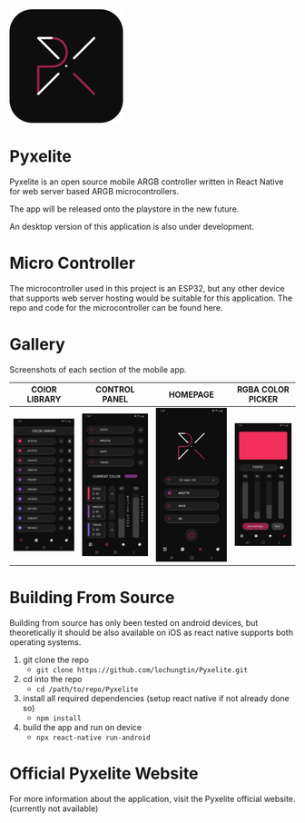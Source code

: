 <img src='./img/logo.png' />

# Pyxelite

Pyxelite is an open source mobile ARGB controller written in React Native for web server based ARGB microcontrollers.

The app will be released onto the playstore in the new future.

An desktop version of this application is also under development.

# Micro Controller

The microcontroller used in this project is an ESP32, but any other device that supports web server hosting would be suitable for this application. The repo and code for the microcontroller can be found here.

# Gallery

Screenshots of each section of the mobile app.

| COlOR LIBRARY                                 | CONTROL PANEL                                  | HOMEPAGE                                   | RGBA COLOR PICKER                           |
| --------------------------------------------- | ---------------------------------------------- | ------------------------------------------ | ------------------------------------------- |
| <img src='./img/Pyxelite_Library_Page.jpg' /> | <img src='./img/Pyxelite_Settings_Page.jpg' /> | <img src='./img/Pyxelite_Home_Page.jpg' /> | <img src='./img/Pyxelite_Color_Page.jpg' /> |

# Building From Source

Building from source has only been tested on android devices, but theoretically it should be also available on iOS as react native supports both operating systems.

1. git clone the repo
    - ```git clone https://github.com/lochungtin/Pyxelite.git```
2. cd into the repo
    - ```cd /path/to/repo/Pyxelite```
3. install all required dependencies (setup react native if not already done so)
    - ```npm install```
4. build the app and run on device
    - ```npx react-native run-android```

# Official Pyxelite Website

For more information about the application, visit the Pyxelite official website. (currently not available)